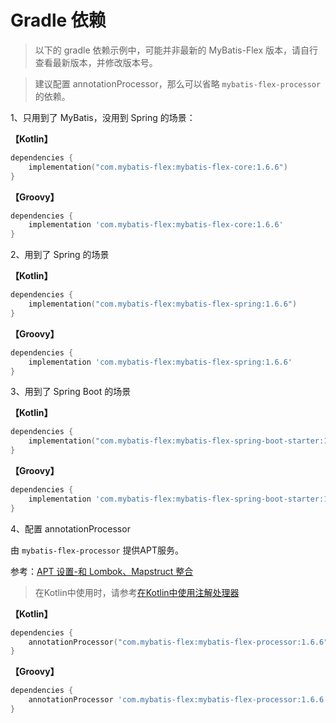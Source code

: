 # Gradle 依赖

> 以下的 gradle 依赖示例中，可能并非最新的 MyBatis-Flex 版本，请自行查看最新版本，并修改版本号。

> 建议配置 annotationProcessor，那么可以省略 `mybatis-flex-processor` 的依赖。

1、只用到了 MyBatis，没用到 Spring 的场景：

**【Kotlin】**

```kotlin
dependencies {
    implementation("com.mybatis-flex:mybatis-flex-core:1.6.6")
}
```

**【Groovy】**

```groovy
dependencies {
    implementation 'com.mybatis-flex:mybatis-flex-core:1.6.6'
}
```

2、用到了 Spring 的场景

**【Kotlin】**

```kotlin
dependencies {
    implementation("com.mybatis-flex:mybatis-flex-spring:1.6.6")
}
```

**【Groovy】**

```groovy
dependencies {
    implementation 'com.mybatis-flex:mybatis-flex-spring:1.6.6'
}
```

3、用到了 Spring Boot 的场景

**【Kotlin】**

```kotlin
dependencies {
    implementation("com.mybatis-flex:mybatis-flex-spring-boot-starter:1.6.6")
}
```

**【Groovy】**

```groovy
dependencies {
    implementation 'com.mybatis-flex:mybatis-flex-spring-boot-starter:1.6.6'
}
```

4、配置 annotationProcessor

由 `mybatis-flex-processor` 提供APT服务。

参考：[APT 设置-和 Lombok、Mapstruct 整合](../others/apt.md)

> 在Kotlin中使用时，请参考[在Kotlin中使用注解处理器](../others/kapt.md)

**【Kotlin】**

```kotlin
dependencies {
    annotationProcessor("com.mybatis-flex:mybatis-flex-processor:1.6.6")
}
```

**【Groovy】**

```groovy
dependencies {
    annotationProcessor 'com.mybatis-flex:mybatis-flex-processor:1.6.6'
}
```
